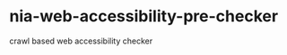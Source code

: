 nia-web-accessibility-pre-checker
=================================

crawl based web accessibility checker